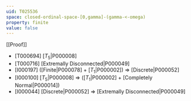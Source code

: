 ```yaml
---
uid: T025536
space: closed-ordinal-space-[0,gamma]-(gamma-<-omega)
property: finite
value: false
---
```

[[Proof]]

* [T000694] [$T_5$|P000008]
* [T000716] [Extremally Disconnected|P000049]
* [I000197] ([Finite|P000078] + [$T_1$|P000002]) => [Discrete|P000052]
* [I000100] [$T_5$|P000008] => ([$T_1$|P000002] + [Completely Normal|P000014])
* [I000044] [Discrete|P000052] => [Extremally Disconnected|P000049]

